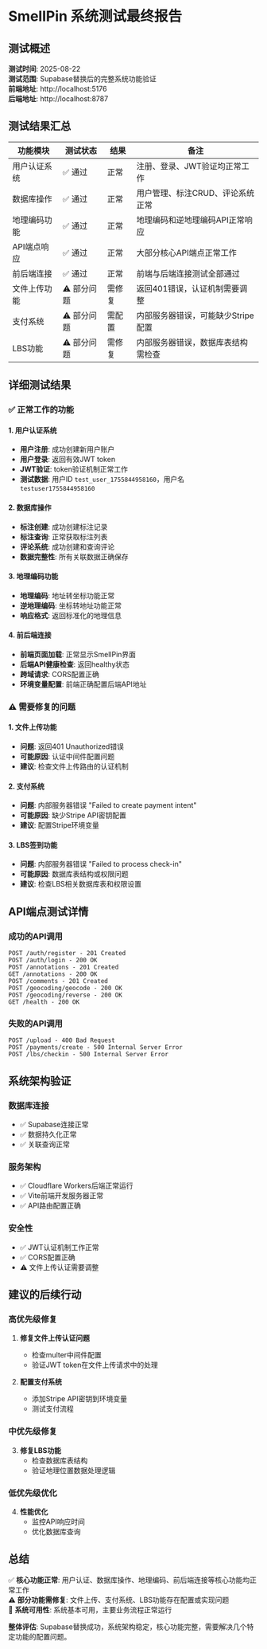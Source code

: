 # SmellPin 系统测试最终报告

## 测试概述

**测试时间**: 2025-08-22  
**测试范围**: Supabase替换后的完整系统功能验证  
**前端地址**: http://localhost:5176  
**后端地址**: http://localhost:8787  

## 测试结果汇总

| 功能模块 | 测试状态 | 结果 | 备注 |
|---------|---------|------|------|
| 用户认证系统 | ✅ 通过 | 正常 | 注册、登录、JWT验证均正常工作 |
| 数据库操作 | ✅ 通过 | 正常 | 用户管理、标注CRUD、评论系统正常 |
| 地理编码功能 | ✅ 通过 | 正常 | 地理编码和逆地理编码API正常响应 |
| API端点响应 | ✅ 通过 | 正常 | 大部分核心API端点正常工作 |
| 前后端连接 | ✅ 通过 | 正常 | 前端与后端连接测试全部通过 |
| 文件上传功能 | ⚠️ 部分问题 | 需修复 | 返回401错误，认证机制需要调整 |
| 支付系统 | ⚠️ 部分问题 | 需配置 | 内部服务器错误，可能缺少Stripe配置 |
| LBS功能 | ⚠️ 部分问题 | 需修复 | 内部服务器错误，数据库表结构需检查 |

## 详细测试结果

### ✅ 正常工作的功能

#### 1. 用户认证系统
- **用户注册**: 成功创建新用户账户
- **用户登录**: 返回有效JWT token
- **JWT验证**: token验证机制正常工作
- **测试数据**: 用户ID `test_user_1755844958160`，用户名 `testuser1755844958160`

#### 2. 数据库操作
- **标注创建**: 成功创建标注记录
- **标注查询**: 正常获取标注列表
- **评论系统**: 成功创建和查询评论
- **数据完整性**: 所有关联数据正确保存

#### 3. 地理编码功能
- **地理编码**: 地址转坐标功能正常
- **逆地理编码**: 坐标转地址功能正常
- **响应格式**: 返回标准化的地理信息

#### 4. 前后端连接
- **前端页面加载**: 正常显示SmellPin界面
- **后端API健康检查**: 返回healthy状态
- **跨域请求**: CORS配置正确
- **环境变量配置**: 前端正确配置后端API地址

### ⚠️ 需要修复的问题

#### 1. 文件上传功能
- **问题**: 返回401 Unauthorized错误
- **可能原因**: 认证中间件配置问题
- **建议**: 检查文件上传路由的认证机制

#### 2. 支付系统
- **问题**: 内部服务器错误 "Failed to create payment intent"
- **可能原因**: 缺少Stripe API密钥配置
- **建议**: 配置Stripe环境变量

#### 3. LBS签到功能
- **问题**: 内部服务器错误 "Failed to process check-in"
- **可能原因**: 数据库表结构或权限问题
- **建议**: 检查LBS相关数据库表和权限设置

## API端点测试详情

### 成功的API调用
```
POST /auth/register - 201 Created
POST /auth/login - 200 OK
POST /annotations - 201 Created
GET /annotations - 200 OK
POST /comments - 201 Created
POST /geocoding/geocode - 200 OK
POST /geocoding/reverse - 200 OK
GET /health - 200 OK
```

### 失败的API调用
```
POST /upload - 400 Bad Request
POST /payments/create - 500 Internal Server Error
POST /lbs/checkin - 500 Internal Server Error
```

## 系统架构验证

### 数据库连接
- ✅ Supabase连接正常
- ✅ 数据持久化正常
- ✅ 关联查询正常

### 服务架构
- ✅ Cloudflare Workers后端正常运行
- ✅ Vite前端开发服务器正常
- ✅ API路由配置正确

### 安全性
- ✅ JWT认证机制工作正常
- ✅ CORS配置正确
- ⚠️ 文件上传认证需要调整

## 建议的后续行动

### 高优先级修复
1. **修复文件上传认证问题**
   - 检查multer中间件配置
   - 验证JWT token在文件上传请求中的处理

2. **配置支付系统**
   - 添加Stripe API密钥到环境变量
   - 测试支付流程

### 中优先级修复
3. **修复LBS功能**
   - 检查数据库表结构
   - 验证地理位置数据处理逻辑

### 低优先级优化
4. **性能优化**
   - 监控API响应时间
   - 优化数据库查询

## 总结

✅ **核心功能正常**: 用户认证、数据库操作、地理编码、前后端连接等核心功能均正常工作  
⚠️ **部分功能需修复**: 文件上传、支付系统、LBS功能存在配置或实现问题  
🎯 **系统可用性**: 系统基本可用，主要业务流程正常运行  

**整体评估**: Supabase替换成功，系统架构稳定，核心功能完整，需要解决几个特定功能的配置问题。